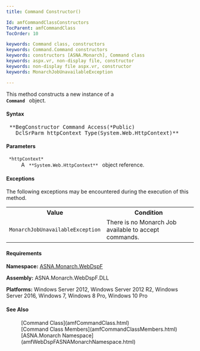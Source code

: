 ```yaml
---
title: Command Constructor()

Id: amfCommandClassConstructors
TocParent: amfCommandClass
TocOrder: 10

keywords: Command class, constructors
keywords: Command.Command constructors
keywords: constructors [ASNA.Monarch], Command class
keywords: aspx.vr, non-display file, constructor
keywords: non-display file aspx.vr, constructor
keywords: MonarchJobUnavailableException

---
```


This method constructs a new instance of a <code> **Command** </code> object.

#### Syntax
<pre class="syntax"> **BegConstructor Command Access(*Public)
   DclSrParm httpContext Type(System.Web.HttpContext)** </pre>

<!--mine -->

#### Parameters
<dl>
        <dt>
          <code> *httpContext* </code>
        </dt>
        <dd>A 
        <code> **System.Web.HttpContext** </code> object
        reference.</dd>
</dl>

<!--mine -->

#### Exceptions
The following exceptions may be encountered during the execution of this method.
<table class="mytable" cellspacing="0" cellpadding="4" width="90%">
          <colgroup>
            <col width="50%" />
            <col width="50%" />
          </colgroup>
          <tr>
            <th>Value</th>
            <th>Condition</th>
          </tr>
          <tr>
            <td><code>MonarchJobUnavailableException</code></td>
            <td>There is no Monarch Job
            available to accept commands.</td>
          </tr>
</table>

<!-- -->

#### Requirements
**Namespace:** [ASNA.Monarch.WebDspF](amfWebDspFNamespace.html)

**Assembly:** ASNA.Monarch.WebDspF.DLL

**Platforms:** Windows Server 2012, Windows Server 2012 R2, Windows Server 2016, Windows 7, Windows 8 Pro, Windows 10 Pro
<!-- end -->

<!--mine -->

#### See Also
<dl>
        <dd>[Command Class](amfCommandClass.html)</dd>
        <dd>[Command Class Members](amfCommandClassMembers.html)</dd>
        <dd>[ASNA.Monarch Namespace](amfWebDspFASNAMonarchNamespace.html)</dd>
</dl>

